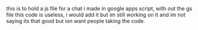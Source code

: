 this is to hold a js file for a chat i made in google apps script,
with out the gs file this code is useless,
i would add it but im still working on it and im not saying its that good but ion want people taking the code.
